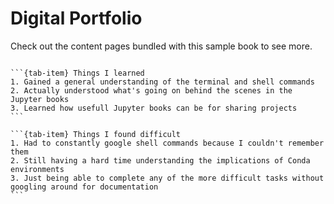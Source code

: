 # Digital Portfolio

Check out the content pages bundled with this sample book to see more.

```{tableofcontents}
```
````{tab-set}
```{tab-item} Things I learned
1. Gained a general understanding of the terminal and shell commands
2. Actually understood what's going on behind the scenes in the Jupyter books
3. Learned how usefull Jupyter books can be for sharing projects
```

```{tab-item} Things I found difficult
1. Had to constantly google shell commands because I couldn't remember them
2. Still having a hard time understanding the implications of Conda environments
3. Just being able to complete any of the more difficult tasks without googling around for documentation
```
````